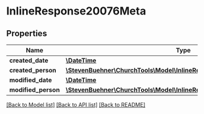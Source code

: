 # InlineResponse20076Meta

## Properties
Name | Type | Description | Notes
------------ | ------------- | ------------- | -------------
**created_date** | [**\DateTime**](\DateTime.md) |  | [optional] 
**created_person** | [**\StevenBuehner\ChurchTools\Model\InlineResponse20076MetaCreatedPerson**](InlineResponse20076MetaCreatedPerson.md) |  | [optional] 
**modified_date** | [**\DateTime**](\DateTime.md) |  | [optional] 
**modified_person** | [**\StevenBuehner\ChurchTools\Model\InlineResponse20076MetaCreatedPerson**](InlineResponse20076MetaCreatedPerson.md) |  | [optional] 

[[Back to Model list]](../../README.md#documentation-for-models) [[Back to API list]](../../README.md#documentation-for-api-endpoints) [[Back to README]](../../README.md)

